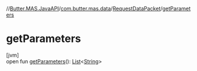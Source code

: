 //[Butter.MAS.JavaAPI](../../../index.md)/[com.butter.mas.data](../index.md)/[RequestDataPacket](index.md)/[getParameters](get-parameters.md)

# getParameters

[jvm]\
open fun [getParameters](get-parameters.md)(): [List](https://docs.oracle.com/javase/8/docs/api/java/util/List.html)&lt;[String](https://docs.oracle.com/javase/8/docs/api/java/lang/String.html)&gt;